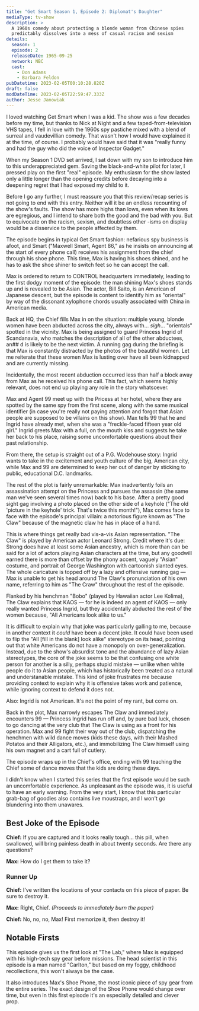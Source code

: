 ```yaml
---
title: "Get Smart Season 1, Episode 2: Diplomat's Daughter"
mediaType: tv-show
description: >
  A 1960s comedy about protecting a blonde woman from Chinese spies
  predictably dissolves into a mess of casual racism and sexism
details:
  season: 1
  episode: 2
  releaseDate: 1965-09-25
  network: NBC
  cast:
    - Don Adams
    - Barbara Feldon
pubDatetime: 2023-02-05T00:10:28.820Z
draft: false
modDateTime: 2023-02-05T22:59:47.333Z
author: Jesse Janowiak
---
```


I loved watching Get Smart when I was a kid. The show was a few decades before my time, but thanks to Nick at Night and a few taped-from-television VHS tapes, I fell in love with the 1960s spy pastiche mixed with a blend of surreal and vaudevillian comedy. That wasn't how I would have explained it at the time, of course. I probably would have said that it was "really funny and had the guy who did the voice of Inspector Gadget."

When my Season 1 DVD set arrived, I sat down with my son to introduce him to this underappreciated gem. Saving the black-and-white pilot for later, I pressed play on the first "real" episode. My enthusiasm for the show lasted only a little longer than the opening credits before decaying into a deepening regret that I had exposed my child to it.

Before I go any further, I must reassure you that this review/recap series is not going to end with this entry. Neither will it be an endless recounting of the show's faults. The show has more highs than lows, even when its lows are egregious, and I intend to share both the good and the bad with you. But to equivocate on the racism, sexism, and doubtless other -isms on display would be a disservice to the people affected by them.

The episode begins in typical Get Smart fashion: nefarious spy business is afoot, and Smart ("Maxwell Smart, Agent 86," as he insists on announcing at the start of every phone call) receives his assignment from the chief through his shoe phone. This time, Max is having his shoes shined, and he has to ask the shoe shiner to switch feet so he can accept the call.

Max is ordered to return to CONTROL headquarters immediately, leading to the first dodgy moment of the episode: the man shining Max's shoes stands up and is revealed to be Asian. The actor, Bill Saito, is an American of Japanese descent, but the episode is content to identify him as "oriental" by way of the dissonant xylophone chords usually associated with China in American media.

Back at HQ, the Chief fills Max in on the situation: multiple young, blonde women have been abducted across the city, always with… _sigh_… "orientals" spotted in the vicinity. Max is being assigned to guard Princess Ingrid of Scandanavia, who matches the description of all of the other abductees, an## d is likely to be the next victim. A running gag during the briefing is that Max is constantly distracted by the photos of the beautiful women. Let me reiterate that these women Max is lusting over have all been kidnapped and are currently missing.

Incidentally, the most recent abduction occurred less than half a block away from Max as he received his phone call. This fact, which seems highly relevant, does not end up playing any role in the story whatsoever.

Max and Agent 99 meet up with the Pricess at her hotel, where they are spotted by the same spy from the first scene, along with the same musical identifier (in case you're really not paying attention and forgot that Asian people are supposed to be villains on this show). Max tells 99 that he and Ingrid have already met, when she was a "freckle-faced fifteen year old girl." Ingrid greets Max with a full, on the mouth kiss and suggests he take her back to his place, raising some uncomfortable questions about their past relationship.

From there, the setup is straight out of a P.G. Wodehouse story: Ingrid wants to take in the excitement and youth culture of the big, American city, while Max and 99 are determined to keep her out of danger by sticking to public, educational D.C. landmarks.

The rest of the plot is fairly unremarkable: Max inadvertently foils an assassination attempt on the Princess and pursues the assassin (the same man we've seen several times now) back to his base. After a pretty good sight gag involving a photo placed on the other side of a keyhole ("The old 'picture in the keyhole' trick. That's twice this month!"), Max comes face to face with the episode's principal villain: a notorious figure known as "The Claw" because of the magnetic claw he has in place of a hand.

This is where things get really bad vis-a-vis Asian representation. "The Claw" is played by American actor Leonard Strong. Credit where it's due: Strong does have at least some Asian ancestry, which is more than can be said for a lot of actors playing Asian characters at the time, but any goodwill earned there is more than offset by the phony accent, vaguely "Asian" costume, and portrait of George Washington with cartoonish slanted eyes. The whole caricature is topped off by a lazy and offensive running gag — Max is unable to get his head around The Claw's pronunciation of his own name, referring to him as "The Craw" throughout the rest of the episode.

Flanked by his henchman "Bobo" (played by Hawaiian actor Lee Kolima), The Claw explains that KAOS — for he is indeed an agent of KAOS — only really wanted Princess Ingrid, but they accidentally abducted the rest of the women because, "All Americans look alike to us."

It is difficult to explain why that joke was particularly galling to me, because in another context it _could_ have been a decent joke. It could have been used to flip the "All [fill in the blank] look alike" stereotype on its head, pointing out that white Americans do not have a monopoly on over-generalization. Instead, due to the show's absurdist tone and the abundance of lazy Asian stereotypes, the core of the joke seems to be that confusing one white person for another is a silly, perhaps stupid mistake — unlike when white people do it to Asian people, which has historically been treated as a natural and understanable mistake. This kind of joke frustrates me because providing context to explain why it is offensive takes work and patience, while ignoring context to defend it does not.

Also: Ingrid is not American. It's not the point of my rant, but come on.

Back in the plot, Max narrowly escapes The Claw and immediately encounters 99 — Princess Ingrid has run off and, by pure bad luck, chosen to go dancing at the very club that The Claw is using as a front for his operation. Max and 99 fight their way out of the club, dispatching the henchmen with wild dance moves (kids these days, with their Mashed Potatos and their Alligators, etc.), and immobilizing The Claw himself using his own magnet and a cart full of cutlery.

The episode wraps up in the Chief's office, ending with 99 teaching the Chief some of dance moves that the kids are doing these days.

I didn't know when I started this series that the first episode would be such an uncomfortable experience. As unpleasant as the episode was, it is useful to have an early warning. From the very start, I know that this particular grab-bag of goodies also contains live moustraps, and I won't go blundering into them unawares.

## Best Joke of the Episode

**Chief:** If you are captured and it looks really tough… this pill, when swallowed, will bring painless death in about twenty seconds. Are there any questions?

**Max:** How do I get them to take it?

### Runner Up

**Chief:** I've written the locations of your contacts on this piece of paper. Be sure to destroy it.

**Max:** Right, Chief. _(Proceeds to immediately burn the paper)_

**Chief:** No, no, no, Max! First memorize it, then destroy it!

## Notable Firsts

This episode gives us the first look at "The Lab," where Max is equipped with his high-tech spy gear before missions. The head scientist in this episode is a man named "Carlton," but based on my foggy, childhood recollections, this won't always be the case.

It also introduces Max's Shoe Phone, the most iconic piece of spy gear from the entire series. The exact design of the Shoe Phone would change over time, but even in this first episode it's an especially detailed and clever prop.
